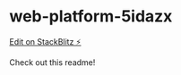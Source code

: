 # web-platform-5idazx

[Edit on StackBlitz ⚡️](https://stackblitz.com/edit/web-platform-5idazx)

Check out this readme!